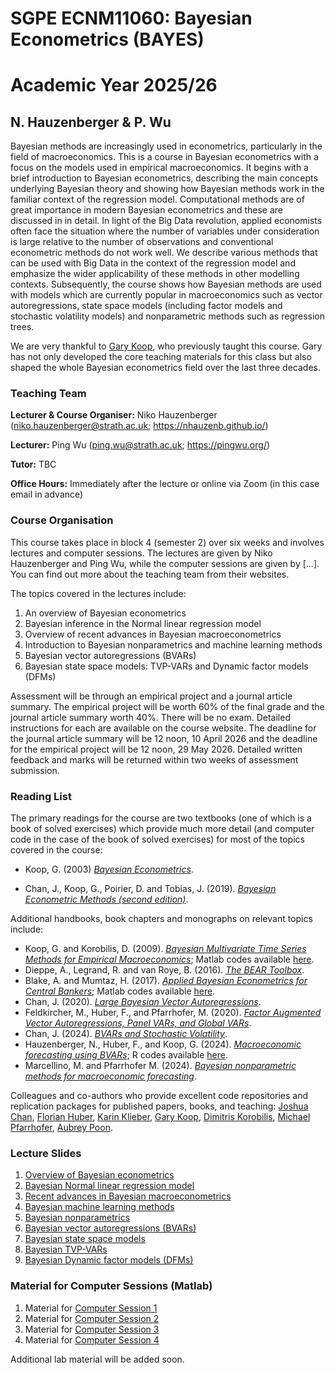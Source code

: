 # SGPE ECNM11060: Bayesian Econometrics (BAYES) 
# Academic Year 2025/26
## N. Hauzenberger & P. Wu


Bayesian methods are increasingly used in econometrics, particularly in the field of macroeconomics. This is a course in Bayesian econometrics with a focus on the models used in empirical macroeconomics. It begins with a brief introduction to Bayesian econometrics, describing the main concepts underlying Bayesian theory and showing how Bayesian methods work in the familiar context of the regression model. Computational methods are of great importance in modern Bayesian econometrics and these are discussed in in detail. In light of the Big Data revolution, applied economists often face the situation where the number of variables under consideration is large relative to the number of observations and conventional econometric methods do not work well. We describe various methods that can be used with Big Data in the context of the regression model and emphasize the wider applicability of these methods in other modelling contexts. Subsequently, the course shows how Bayesian methods are used with models which are currently popular in macroeconomics such as vector autoregressions, state space models (including factor models and stochastic volatility models) and nonparametric methods such as regression trees.

We are very thankful to [Gary Koop](https://sites.google.com/site/garykoop/home), who previously taught this course. Gary has not only developed the core teaching materials for this class but also shaped the whole Bayesian econometrics field over the last three decades.

### Teaching Team

**Lecturer & Course Organiser:** Niko Hauzenberger (niko.hauzenberger@strath.ac.uk; https://nhauzenb.github.io/)

**Lecturer:** Ping Wu (ping.wu@strath.ac.uk; https://pingwu.org/)

**Tutor:** TBC

**Office Hours:** Immediately after the lecture or online via Zoom (in this case email in advance)

### Course Organisation

This course takes place in block 4 (semester 2) over six weeks and involves lectures and computer sessions. The lectures are given by Niko Hauzenberger and Ping Wu, while the computer sessions are given by [...]. You can find out more about the teaching team from their websites.

The topics covered in the lectures include:

1.	An overview of Bayesian econometrics
2.	Bayesian inference in the Normal linear regression model
3.	Overview of recent advances in Bayesian macroeconometrics
4.	Introduction to Bayesian nonparametrics and machine learning methods 
6.	Bayesian vector autoregressions (BVARs)
7.	Bayesian state space models: TVP-VARs and Dynamic factor models (DFMs)

Assessment will be through an empirical project and a journal article summary. The empirical project will be worth 60% of the final grade and the journal article summary worth 40%. There will be no exam. Detailed instructions for each are available on the course website. The deadline for the journal article summary will be 12 noon, 10 April 2026 and the deadline for the empirical project will be 12 noon, 29 May 2026. Detailed written feedback and marks will be returned within two weeks of assessment submission.

### Reading List

The primary readings for the course are two textbooks (one of which is a book of solved exercises) which provide much more detail (and computer code in the case of the book of solved exercises) for most of the topics covered in the course:

* Koop, G. (2003) [*Bayesian Econometrics*](https://www.wiley.com/en-us/Bayesian+Econometrics-p-9780470845677).

* Chan, J., Koop, G., Poirier, D. and Tobias, J. (2019). [*Bayesian Econometric Methods (second edition)*](https://www.cambridge.org/gb/universitypress/subjects/economics/econometrics-statistics-and-mathematical-economics/bayesian-econometric-methods-2nd-edition?format=HB&isbn=9781108423380).

Additional handbooks, book chapters and monographs on relevant topics include: 

* Koop, G. and Korobilis, D. (2009). [*Bayesian Multivariate Time Series Methods for Empirical Macroeconomics*](https://drive.google.com/file/d/0BzOpR8T359fhQ0dzT0wzUHZFMFU/view?resourcekey=0-yo-myUZGirhjJ3Tm728KjQ); Matlab codes available [here](https://sites.google.com/site/dimitriskorobilis/matlab/code-for-vars).
* Dieppe, A., Legrand, R. and van Roye, B. (2016). [*The BEAR Toolbox*](https://www.ecb.europa.eu/press/research-publications/working-papers/html/bear-toolbox.en.html).
* Blake, A. and Mumtaz, H. (2017). [*Applied Bayesian Econometrics for Central Bankers*](https://www.bankofengland.co.uk/-/media/boe/files/ccbs/resources/applied-bayesian-econometrics-for-central-bankers-updated-2017.pdf); Matlab codes available [here](https://www.bankofengland.co.uk/ccbs/applied-bayesian-econometrics-for-central-bankers-updated-2017).
* Chan, J. (2020). [*Large Bayesian Vector Autoregressions*](http://joshuachan.org/papers/large_BVAR.pdf).
* Feldkircher, M., Huber, F., and Pfarrhofer, M. (2020). [*Factor Augmented Vector Autoregressions, Panel VARs, and Global VARs*](https://link.springer.com/chapter/10.1007/978-3-030-31150-6_3).
* Chan, J. (2024). [*BVARs and Stochastic Volatility*](http://joshuachan.org/papers/BVAR-SV.pdf).
* Hauzenberger, N., Huber, F., and Koop, G. (2024). [*Macroeconomic forecasting using BVARs*](https://www.dropbox.com/scl/fi/cry8xuxkwwdtc3matz8g1/HHK_bookchp.pdf?rlkey=45ysy3b2hpqykkxormms9bipe&e=1&dl=0); R codes available [here](https://github.com/nhauzenb/hhk-bkchpt-bvars).
* Marcellino, M. and Pfarrhofer M. (2024). [*Bayesian nonparametric methods for macroeconomic forecasting*](https://repec.unibocconi.it/baffic/baf/papers/cbafwp24224.pdf).

Colleagues and co-authors who provide excellent code repositories and replication packages for published papers, books, and teaching: [Joshua Chan](http://joshuachan.org/code.html), [Florian Huber](https://sites.google.com/site/fhuber7/computer-codes), [Karin Klieber](https://sites.google.com/view/karin-klieber/codes-data), [Gary Koop](https://sites.google.com/site/garykoop/home/computer-code-2), [Dimitris Korobilis](https://sites.google.com/site/dimitriskorobilis/matlab), [Michael Pfarrhofer](https://github.com/mpfarrho?tab=repositories), [Aubrey Poon](https://sites.google.com/view/aubreybcpoon/teaching-and-notes).

### Lecture Slides

1.	[Overview of Bayesian econometrics](./Lecture%20Slides/Topic1_Overview.pdf) 
2.	[Bayesian Normal linear regression model](./Lecture%20Slides/Topic2_Regression.pdf) 
3.	[Recent advances in Bayesian macroeconometrics](./Lecture%20Slides/Topic3_Bayes_Macro_Forecasting.pdf) 
4.	[Bayesian machine learning methods](./Lecture%20Slides/Topic4_Bayesian_Machine_Learning.pdf) 
5.	[Bayesian nonparametrics](./Lecture%20Slides/Topic5_Bayesian_Nonparametrics.pdf) 
6.	[Bayesian vector autoregressions (BVARs)](./Lecture%20Slides/Topic6_VARs.pdf) 
7.	[Bayesian state space models](./Lecture%20Slides/Topic7_State_Space_Models_Intro.pdf) 
8.	[Bayesian TVP-VARs](./Lecture%20Slides/Topic8_TVPVAR_with_SV.pdf) 
9.	[Bayesian Dynamic factor models (DFMs)](./Lecture%20Slides/Topic9_Factor_Models.pdf) 

### Material for Computer Sessions (Matlab)

1. Material for [Computer Session 1](./Main%20Lab%20Material%20(Matlab)/Lab%201)
2. Material for [Computer Session 2](./Main%20Lab%20Material%20(Matlab)/Lab%202)
3. Material for [Computer Session 3](./Main%20Lab%20Material%20(Matlab)/Lab%203)
4. Material for [Computer Session 4](./Main%20Lab%20Material%20(Matlab)/Lab%204)

Additional lab material will be added soon.
